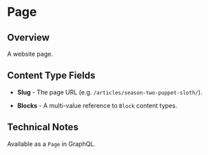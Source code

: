 # Page

## Overview

A website page.

## Content Type Fields

- **Slug** - The page URL (e.g. `/articles/season-two-puppet-sloth/`).

- **Blocks** - A multi-value reference to `Block` content types.

## Technical Notes

Available as a `Page` in GraphQL.
